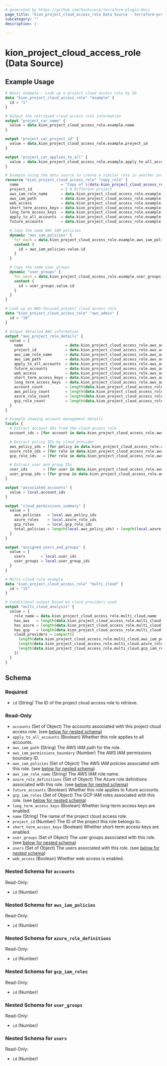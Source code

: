 ```yaml
---
# generated by https://github.com/hashicorp/terraform-plugin-docs
page_title: "kion_project_cloud_access_role Data Source - terraform-provider-kion"
subcategory: ""
description: |-
  
---
```


# kion_project_cloud_access_role (Data Source)



## Example Usage

```terraform
# Basic example - Look up a project cloud access role by ID
data "kion_project_cloud_access_role" "example" {
  id = "1"
}

# Output the retrieved cloud access role information
output "project_car_name" {
  value = data.kion_project_cloud_access_role.example.name
}

output "project_car_project_id" {
  value = data.kion_project_cloud_access_role.example.project_id
}

output "project_car_applies_to_all" {
  value = data.kion_project_cloud_access_role.example.apply_to_all_accounts
}

# Example using the data source to create a similar role in another project
resource "kion_project_cloud_access_role" "copy_role" {
  name                   = "Copy of ${data.kion_project_cloud_access_role.example.name}"
  project_id             = 2 # Different project
  aws_iam_role_name      = data.kion_project_cloud_access_role.example.aws_iam_role_name
  aws_iam_path           = data.kion_project_cloud_access_role.example.aws_iam_path
  web_access             = data.kion_project_cloud_access_role.example.web_access
  short_term_access_keys = data.kion_project_cloud_access_role.example.short_term_access_keys
  long_term_access_keys  = data.kion_project_cloud_access_role.example.long_term_access_keys
  apply_to_all_accounts  = data.kion_project_cloud_access_role.example.apply_to_all_accounts
  future_accounts        = data.kion_project_cloud_access_role.example.future_accounts

  # Copy the same AWS IAM policies
  dynamic "aws_iam_policies" {
    for_each = data.kion_project_cloud_access_role.example.aws_iam_policies
    content {
      id = aws_iam_policies.value.id
    }
  }

  # Copy the same user groups
  dynamic "user_groups" {
    for_each = data.kion_project_cloud_access_role.example.user_groups
    content {
      id = user_groups.value.id
    }
  }
}

# Look up an AWS-focused project cloud access role
data "kion_project_cloud_access_role" "aws_admin" {
  id = "10"
}

# Output detailed AWS information
output "aws_project_role_details" {
  value = {
    name                   = data.kion_project_cloud_access_role.aws_admin.name
    project_id             = data.kion_project_cloud_access_role.aws_admin.project_id
    aws_iam_role_name      = data.kion_project_cloud_access_role.aws_admin.aws_iam_role_name
    aws_iam_path           = data.kion_project_cloud_access_role.aws_admin.aws_iam_path
    apply_to_all_accounts  = data.kion_project_cloud_access_role.aws_admin.apply_to_all_accounts
    future_accounts        = data.kion_project_cloud_access_role.aws_admin.future_accounts
    web_access             = data.kion_project_cloud_access_role.aws_admin.web_access
    short_term_access_keys = data.kion_project_cloud_access_role.aws_admin.short_term_access_keys
    long_term_access_keys  = data.kion_project_cloud_access_role.aws_admin.long_term_access_keys
    account_count          = length(data.kion_project_cloud_access_role.aws_admin.accounts)
    aws_policy_count       = length(data.kion_project_cloud_access_role.aws_admin.aws_iam_policies)
    azure_role_count       = length(data.kion_project_cloud_access_role.aws_admin.azure_role_definitions)
    gcp_role_count         = length(data.kion_project_cloud_access_role.aws_admin.gcp_iam_roles)
  }
}

# Example showing account management details
locals {
  # Extract account IDs from the cloud access role
  account_ids = [for account in data.kion_project_cloud_access_role.aws_admin.accounts : account.id]

  # Extract policy IDs by cloud provider
  aws_policy_ids = [for policy in data.kion_project_cloud_access_role.aws_admin.aws_iam_policies : policy.id]
  azure_role_ids = [for role in data.kion_project_cloud_access_role.aws_admin.azure_role_definitions : role.id]
  gcp_role_ids   = [for role in data.kion_project_cloud_access_role.aws_admin.gcp_iam_roles : role.id]

  # Extract user and group IDs
  user_ids       = [for user in data.kion_project_cloud_access_role.aws_admin.users : user.id]
  user_group_ids = [for group in data.kion_project_cloud_access_role.aws_admin.user_groups : group.id]
}

output "associated_accounts" {
  value = local.account_ids
}

output "cloud_permissions_summary" {
  value = {
    aws_policies   = local.aws_policy_ids
    azure_roles    = local.azure_role_ids
    gcp_roles      = local.gcp_role_ids
    total_policies = length(local.aws_policy_ids) + length(local.azure_role_ids) + length(local.gcp_role_ids)
  }
}

output "assigned_users_and_groups" {
  value = {
    users       = local.user_ids
    user_groups = local.user_group_ids
  }
}

# Multi-cloud role example
data "kion_project_cloud_access_role" "multi_cloud" {
  id = "15"
}

# Conditional output based on cloud providers used
output "multi_cloud_analysis" {
  value = {
    role_name = data.kion_project_cloud_access_role.multi_cloud.name
    has_aws   = length(data.kion_project_cloud_access_role.multi_cloud.aws_iam_policies) > 0
    has_azure = length(data.kion_project_cloud_access_role.multi_cloud.azure_role_definitions) > 0
    has_gcp   = length(data.kion_project_cloud_access_role.multi_cloud.gcp_iam_roles) > 0
    cloud_providers = compact([
      length(data.kion_project_cloud_access_role.multi_cloud.aws_iam_policies) > 0 ? "AWS" : "",
      length(data.kion_project_cloud_access_role.multi_cloud.azure_role_definitions) > 0 ? "Azure" : "",
      length(data.kion_project_cloud_access_role.multi_cloud.gcp_iam_roles) > 0 ? "GCP" : ""
    ])
  }
}
```

<!-- schema generated by tfplugindocs -->
## Schema

### Required

- `id` (String) The ID of the project cloud access role to retrieve.

### Read-Only

- `accounts` (Set of Object) The accounts associated with this project cloud access role. (see [below for nested schema](#nestedatt--accounts))
- `apply_to_all_accounts` (Boolean) Whether this role applies to all accounts.
- `aws_iam_path` (String) The AWS IAM path for the role.
- `aws_iam_permissions_boundary` (Number) The AWS IAM permissions boundary ID.
- `aws_iam_policies` (Set of Object) The AWS IAM policies associated with this role. (see [below for nested schema](#nestedatt--aws_iam_policies))
- `aws_iam_role_name` (String) The AWS IAM role name.
- `azure_role_definitions` (Set of Object) The Azure role definitions associated with this role. (see [below for nested schema](#nestedatt--azure_role_definitions))
- `future_accounts` (Boolean) Whether this role applies to future accounts.
- `gcp_iam_roles` (Set of Object) The GCP IAM roles associated with this role. (see [below for nested schema](#nestedatt--gcp_iam_roles))
- `long_term_access_keys` (Boolean) Whether long-term access keys are enabled.
- `name` (String) The name of the project cloud access role.
- `project_id` (Number) The ID of the project this role belongs to.
- `short_term_access_keys` (Boolean) Whether short-term access keys are enabled.
- `user_groups` (Set of Object) The user groups associated with this role. (see [below for nested schema](#nestedatt--user_groups))
- `users` (Set of Object) The users associated with this role. (see [below for nested schema](#nestedatt--users))
- `web_access` (Boolean) Whether web access is enabled.

<a id="nestedatt--accounts"></a>
### Nested Schema for `accounts`

Read-Only:

- `id` (Number)


<a id="nestedatt--aws_iam_policies"></a>
### Nested Schema for `aws_iam_policies`

Read-Only:

- `id` (Number)


<a id="nestedatt--azure_role_definitions"></a>
### Nested Schema for `azure_role_definitions`

Read-Only:

- `id` (Number)


<a id="nestedatt--gcp_iam_roles"></a>
### Nested Schema for `gcp_iam_roles`

Read-Only:

- `id` (Number)


<a id="nestedatt--user_groups"></a>
### Nested Schema for `user_groups`

Read-Only:

- `id` (Number)


<a id="nestedatt--users"></a>
### Nested Schema for `users`

Read-Only:

- `id` (Number)

